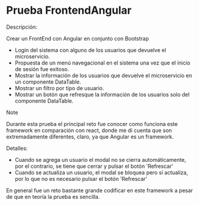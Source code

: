 # Prueba FrontendAngular

Descripción:

Crear un FrontEnd con Angular en conjunto con Bootstrap
- Login del sistema con alguno de los usuarios que devuelve el microservicio.
- Propuesta de un menú navegacional en el sistema una vez que el inicio de sesión fue exitoso.
- Mostrar la información de los usuarios que devuelve el microservicio en un componente DataTable.
- Mostrar un filtro por tipo de usuario.
- Mostrar un botón que refresque la información de los usuarios solo del componente DataTable.

>[!NOTE]
> Durante esta prueba el principal reto fue conocer como funciona este framework en comparación con react, donde me dí cuenta que son extremadamente diferentes, claro, ya que Angular es un framework.
>
> Detalles:
> - Cuando se agrega un usuario el modal no se cierra automáticamente, por el contrario, se tiene que cerrar y pulsar el botón 'Refrescar'
> - Cuando se actualiza un usuario, el modal se bloquea pero sí actualiza, por lo que no es necesario pulsar el botón 'Refrescar'
>
> En general fue un reto bastante grande codificar en este framework a pesar de que en teoría la prueba es sencilla.